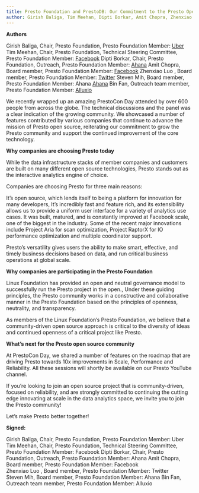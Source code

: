 ```yaml
---
title: Presto Foundation and PrestoDB: Our Commitment to the Presto Open Source Community
author: Girish Baliga, Tim Meehan, Dipti Borkar, Amit Chopra, Zhenxiao Luo, Steven Mih, Bin Fan
---
```


**Authors** 

Girish Baliga, Chair, Presto Foundation, Presto Foundation Member: [Uber](https://www.uber.com/)
Tim Meehan, Chair, Presto Foundation, Technical Steering Committee, Presto Foundation Member: [Facebook](https://www.facebook.com/)
Dipti Borkar, Chair, Presto Foundation, Outreach, Presto Foundation Member: [Ahana](https://ahana.io/)
Amit Chopra, Board member, Presto Foundation Member: [Facebook](https://www.facebook.com/)
Zhenxiao Luo , Board member, Presto Foundation Member: [Twitter](https://twitter.com/)
Steven Mih, Board member, Presto Foundation Member: Ahana [Ahana](https://ahana.io/)
Bin Fan, Outreach team member, Presto Foundation Member: [Alluxio](https://www.alluxio.io/)


We recently wrapped up an amazing PrestoCon Day attended by over 600 people from across the globe. The technical discussions and the panel was a clear indication of the growing community. We showcased a number of features contributed by various companies that continue to advance the mission of Presto open source, reiterating our commitment to grow the Presto community and support the continued improvement of the core technology. 


<!-- truncate -->


**Why companies are choosing Presto today**


While the data infrastructure stacks of member companies and customers are built on many different  open source technologies, Presto stands out as the interactive analytics engine of choice.

Companies are choosing Presto for three main reasons:


It’s open source, which lends itself to being a platform for innovation for many developers,
It’s incredibly fast and feature rich, and its extensibility allows us to provide a uniform user interface for a variety of analytics use cases. 
It was built, matured, and is constantly improved at Facebook scale, one of the biggest in the industry. Some of the recent major innovations include Project Aria for scan optimization, Project RaptorX for IO performance optimization and multiple coordinator support. 

Presto’s versatility gives users the ability to make smart, effective, and timely business decisions based on data, and run critical business operations at global scale. 

**Why companies are participating in the Presto Foundation**

Linux Foundation has provided an open and neutral governance model to successfully run the Presto project in the open., Under these guiding principles, the Presto community works in a constructive and collaborative manner in the Presto Foundation based on the principles of openness, neutrality, and transparency.

As members of the Linux Foundation’s Presto Foundation, we believe that a community-driven open source approach is critical to the diversity of ideas and continued openness of a critical project like Presto. 


**What’s next for the Presto open source community**

At PrestoCon Day, we shared a number of features on the roadmap that are driving Presto towards 10x improvements in Scale, Performance and Reliability. All these sessions will shortly be available on our Presto YouTube channel.

If you’re looking to join an open source project that is community-driven, focused on reliability, and are strongly committed to continuing the cutting edge innovating at scale in the data analytics space, we invite you to join the Presto community! 

Let’s make Presto better together!

**Signed:**

Girish Baliga, Chair, Presto Foundation, Presto Foundation Member: Uber   
Tim Meehan, Chair, Presto Foundation, Technical Steering Committee, Presto Foundation Member: Facebook
Dipti Borkar, Chair, Presto Foundation, Outreach, Presto Foundation Member: Ahana
Amit Chopra, Board member, Presto Foundation Member: Facebook   
Zhenxiao Luo , Board member, Presto Foundation Member: Twitter  
Steven Mih, Board member, Presto Foundation Member: Ahana 
Bin Fan, Outreach team member, Presto Foundation Member: Alluxio   

